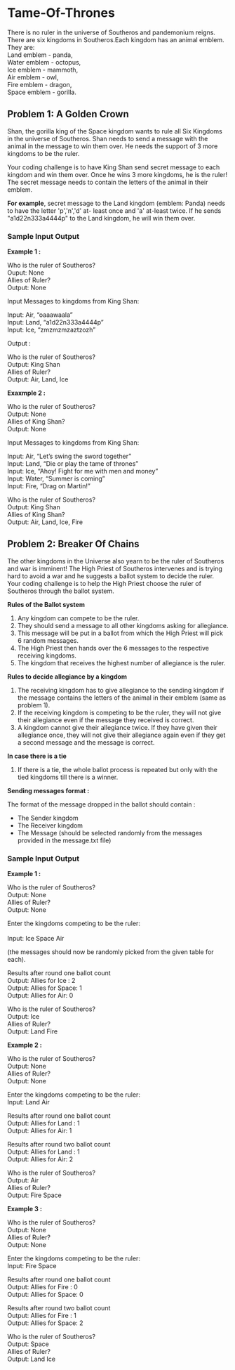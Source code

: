 # Tame-Of-Thrones

There is no ruler in the universe of Southeros and pandemonium reigns. 
There are six kingdoms in Southeros.Each kingdom has an animal emblem. They are: <br/>
Land emblem - panda, <br/>
Water emblem - octopus, <br/>
Ice emblem - mammoth, <br/>
Air emblem - owl, <br/>
Fire emblem - dragon,<br/>
Space emblem - gorilla. <br/>

## Problem 1: A Golden Crown

Shan, the gorilla king of the Space kingdom wants to rule all Six Kingdoms in the universe of Southeros.
Shan needs to send a message with the animal in the message to win them over. 
He needs the support of 3 more kingdoms to be the ruler.

Your coding challenge is to have King Shan send secret message to each kingdom and win them over.
Once he wins 3 more kingdoms, he is the ruler! The secret message needs to contain the letters of the animal 
in their emblem. 

**For example**, secret message to the Land kingdom (emblem: Panda) needs to have the letter 'p','n','d' at-
least once and 'a' at-least twice. If he sends "a1d22n333a4444p" to the Land kingdom, he will win them over.

### Sample Input Output

**Example 1 :** 

Who is the ruler of Southeros?<br/>
Ouput: None<br/>
Allies of Ruler?<br/>
Output: None<br/>

Input Messages to kingdoms from King Shan:<br/>

Input: Air, “oaaawaala”  <br/>
Input: Land, “a1d22n333a4444p” <br/>
Input: Ice, “zmzmzmzaztzozh” <br/>

Output :

Who is the ruler of Southeros?<br/>
Output: King Shan<br/>
Allies of Ruler?<br/>
Output: Air, Land, Ice<br/>

**Exaxmple 2 :**

Who is the ruler of Southeros? <br/>
Output: None <br/>
Allies of King Shan? <br/>
Output: None <br/>

Input Messages to kingdoms from King Shan: <br/>
 
Input: Air, “Let’s swing the sword together”<br/>
Input: Land, “Die or play the tame of thrones”<br/>
Input: Ice, “Ahoy! Fight for me with men and money”<br/>
Input: Water, “Summer is coming”<br/>
Input: Fire, “Drag on Martin!”<br/>

Who is the ruler of Southeros?<br/>
Output: King Shan<br/>
Allies of King Shan?<br/>
Output: Air, Land, Ice, Fire<br/>

## Problem 2: Breaker Of Chains

The other kingdoms in the Universe also yearn to be the ruler of Southeros and war is imminent! 
The High Priest of Southeros intervenes and is trying hard to avoid a war and he suggests a ballot system 
to decide the ruler. Your coding challenge is to help the High Priest choose the ruler of Southeros 
through the ballot system.

**Rules of the Ballot system**

1. Any kingdom can compete to be the ruler.
2. They should send a message to all other kingdoms asking for allegiance.
3. This message will be put in a ballot from which the High Priest will pick 6 random messages.
4. The High Priest then hands over the 6 messages to the respective receiving kingdoms.
5. The kingdom that receives the highest number of allegiance is the ruler.

**Rules to decide allegiance by a kingdom**

1. The receiving kingdom has to give allegiance to the sending kingdom if the message contains the letters 
of the animal in their emblem (same as problem 1).
2. If the receiving kingdom is competing to be the ruler, they will not give their allegiance even 
if the message they received is correct.
3. A kingdom cannot give their allegiance twice. If they have given their allegiance once, they will not 
give their allegiance again even if they get a second message and the message is correct.

**In case there is a tie**
1. If there is a tie, the whole ballot process is repeated but only with the tied kingdoms till 
there is a winner.

**Sending messages format :**
 
The format of the message dropped in the ballot should contain :
- The Sender kingdom
- The Receiver kingdom
- The Message (should be selected randomly from the messages provided in the message.txt file)

### Sample Input Output 

**Example 1 :**

Who is the ruler of Southeros? <br/>
Output: None <br/>
Allies of Ruler? <br/>
Output: None <br/>

Enter the kingdoms competing to be the ruler: <br/>  
Input: Ice Space Air <br/>

(the messages should now be randomly picked from the given table for each). <br/>  

Results after round one ballot count <br/>
Output: Allies for Ice : 2 <br/>
Output: Allies for Space: 1 <br/>
Output: Allies for Air: 0 <br/>

Who is the ruler of Southeros? <br/>
Output: Ice <br/>
Allies of Ruler? <br/>
Output: Land Fire <br/>

**Example 2 :**

Who is the ruler of Southeros? <br/> 
Output: None  <br/>
Allies of Ruler?  <br/>
Output: None  <br/>

Enter the kingdoms competing to be the ruler: <br/> 
Input: Land Air  <br/>

Results after round one ballot count <br/> 
Output: Allies for Land : 1  <br/>
Output: Allies for Air: 1  <br/>

Results after round two ballot count <br/> 
Output: Allies for Land : 1  <br/>
Output: Allies for Air: 2  <br/>

Who is the ruler of Southeros?  <br/>
Output: Air  <br/>
Allies of Ruler?  <br/>
Output: Fire Space  <br/>

**Example 3 :** 

Who is the ruler of Southeros? <br/>
Output: None <br/>
Allies of Ruler? <br/>
Output: None <br/>

Enter the kingdoms competing to be the ruler: <br/>
Input: Fire Space <br/>

Results after round one ballot count <br/>
Output: Allies for Fire : 0 <br/>
Output: Allies for Space: 0 <br/>

Results after round two ballot count <br/>
Output: Allies for Fire : 1 <br/>
Output: Allies for Space: 2 <br/>

Who is the ruler of Southeros? <br/>
Output: Space <br/>
Allies of Ruler? <br/>
Output: Land Ice <br/>

